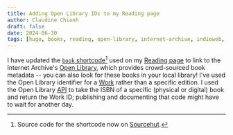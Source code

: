 ```yaml
---
title: Adding Open Library IDs to my Reading page
author: Claudine Chionh
draft: false
date: 2024-06-30
tags: [hugo, books, reading, open-library, internet-archive, indieweb, ausglamr]
---
```


I have updated the [`book` shortcode](/posts/2024-04-02-hugo-shortcode-books)[^source] used on my [Reading page](/reading) to link to the Internet Archive's [Open Library](https://openlibrary.org/help/faq/about), which provides crowd-sourced book metadata -- you can also look for these books in your local library! I've used the Open Library identifier for a [Work](https://openlibrary.org/about/lib) rather than a specific edition. I used the Open Library [API](https://openlibrary.org/dev/docs/api/books) to take the ISBN of a specific (physical or digital) book and return the Work ID; publishing and documenting that code might have to wait for another day.

[^source]: Source code for the shortcode now on [Sourcehut](https://git.sr.ht/~claudinec/www.claudinec.net/tree/main/item/layouts/shortcodes/book.html).
